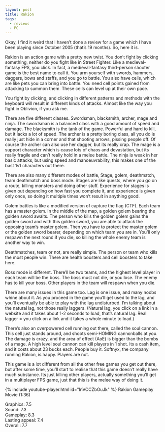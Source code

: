 ```yaml
---
layout: post
title: Rakion
tags:
  - reviews
  - PC
---
```


Okay, I find it weird that I haven’t done a review for a game which I have been playing since October 2005 (that’s 19 months). So, here it is.

Rakion is an action game with a pretty new twist. You don’t fight by clicking something, neither do you fight like in Street Fighter. Like a medieval-fantasy FPS, you click. In fact, a medieval-fantasy third-person shooter game is the best name to call it. You arm yourself with swords, hammers, daggers, bows and staffs, and you go to battle. You also have cells, which are like pets you can bring into battle. You need cell points gained from attacking to summon them. These cells can level up at their own pace.

You fight by clicking, and clicking in different patterns and methods with the keyboard will result in different kinds of attacks. Almost like the way you fight in Oblivion, if you ask me.

There are five different classes. Swordsman, blacksmith, archer, mage and ninja. The swordsman is a balanced class with a good amount of speed and damage. The blacksmith is the tank of the game. Powerful and hard to kill, but it lacks a lot of speed. The archer is a pretty boring class, all you do is really just hide in a corner and that shooting arrows, pissing people off. Of course the archer can also use her dagger, but its really crap. The mage is a support character which is cause lots of chaos and devastation, but its really fragile and can’t really hold in a melee battle. The ninja is weak in her basic attacks, but using speed and manoeuvrability, this makes one of the bast 1v1 characters out there.

There are also many different modes of battle, Stage, golem, deathmatch, team deathmatch and boss mode. Stages are like quests, where you go on a route, killing monsters and doing other stuff. Experience for stages is given out depending on how fast you complete it, and experience is given only once, so doing it multiple times won’t result in anything good.

Golem battles is like a modified version of capture the flag (CTF). Each team has a master golem. In the middle of the map, a golden golem bearing the golden sword awaits. The person who kills the golden golem gains the golden sword and with this golden sword, you are able to attack the opposing team’s master golem. Then you have to protect the master golem or the golden sword bearer, depending on which team you are in. You’ll only respawn the next round if you die, so killing the whole enemy team is another way to win.

Deathmatches, team or not, are really simple. The person or team who kills the most people win. There are health boosters and cell boosters to take here.

Boss mode is different. There’ll be two teams, and the highest level player in each team will be the boss. The boss must not die, or you lose. The enemy has to kill your boss. Other players in the team will respawn when you die.

There are many issues in this game too. Lag is one issue, and many noobs whine about it. As you proceed in the game you’ll get used to the lag, and you’ll eventually be able to play with the lag undisturbed. I’m talking about the natural lag, not those really laggers. (Natural lag, you click on a link in a website and it takes about 1-2 seconds to load, that’s natural lag. Real lagger = you click on a link and it takes a whole minute to load.)

There’s also an overpowered cell running out there, called the soul cannon. This cell just stands around, and shoots semi-HOMING cannonballs at you. The damage is crazy, and the area of effect (AoE) is bigger than the bombs of a mage. A high level soul cannon can kill players in 1 shot. Its a cash item, and it costs about 23 bucks each. People buy it. Softnyx, the company running Rakion, is happy. Players are not.

This game is a lot different from all the other free games you get out there, but after some time, you’ll start to realise that this game doesn’t really have much substance. Its just killing other players, actually something you’ll get in a multiplayer FPS game, just that this is the melee way of doing it.

{% include youtube-player.html id="lnVCCZbOuJk" %}
Rakion Gameplay Movie (1:36)

Graphics: 7.5<br />
Sound: 7.3<br />
Gameplay: 8.3<br />
Lasting appeal: 7.4<br />
Overall: 7.7
